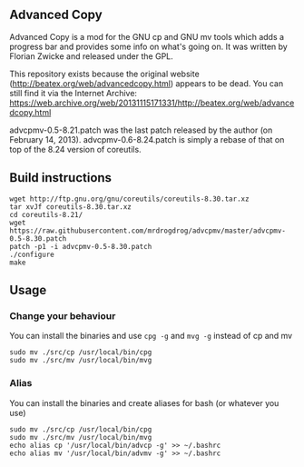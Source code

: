## Advanced Copy ##

Advanced Copy is a mod for the GNU cp and GNU mv tools which adds a progress
bar and provides some info on what's going on. It was written by Florian Zwicke
and released under the GPL.

This repository exists because the original website
(http://beatex.org/web/advancedcopy.html) appears to be dead. You can still
find it via the Internet Archive:
https://web.archive.org/web/20131115171331/http://beatex.org/web/advancedcopy.html

advcpmv-0.5-8.21.patch was the last patch released by the author (on February
14, 2013). advcpmv-0.6-8.24.patch is simply a rebase of that on top of the 8.24
version of coreutils.

## Build instructions

```
wget http://ftp.gnu.org/gnu/coreutils/coreutils-8.30.tar.xz
tar xvJf coreutils-8.30.tar.xz
cd coreutils-8.21/
wget https://raw.githubusercontent.com/mrdrogdrog/advcpmv/master/advcpmv-0.5-8.30.patch
patch -p1 -i advcpmv-0.5-8.30.patch
./configure
make
```

## Usage

### Change your behaviour

You can install the binaries and use `cpg -g` and `mvg -g` instead of cp and mv
```
sudo mv ./src/cp /usr/local/bin/cpg
sudo mv ./src/mv /usr/local/bin/mvg
```

### Alias

You can install the binaries and create aliases for bash (or whatever you use)
```
sudo mv ./src/cp /usr/local/bin/cpg
sudo mv ./src/mv /usr/local/bin/mvg
echo alias cp '/usr/local/bin/advcp -g' >> ~/.bashrc
echo alias mv '/usr/local/bin/advmv -g' >> ~/.bashrc
```